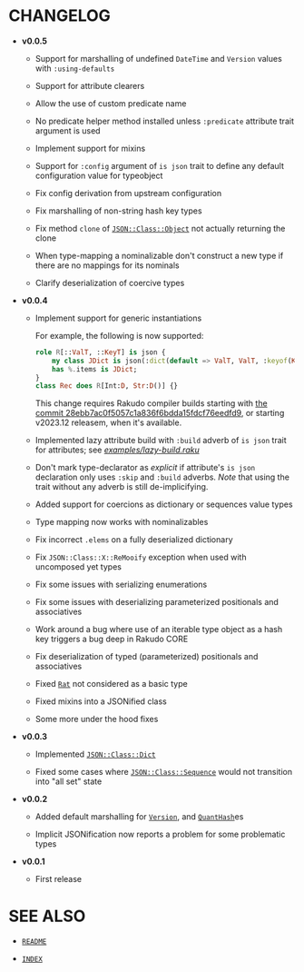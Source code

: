 # CHANGELOG

  - **v0.0.5**
    
      - Support for marshalling of undefined `DateTime` and `Version` values with `:using-defaults`
    
      - Support for attribute clearers
    
      - Allow the use of custom predicate name
    
      - No predicate helper method installed unless `:predicate` attribute trait argument is used
    
      - Implement support for mixins
    
      - Support for `:config` argument of `is json` trait to define any default configuration value for typeobject
    
      - Fix config derivation from upstream configuration
    
      - Fix marshalling of non-string hash key types
    
      - Fix method `clone` of [`JSON::Class::Object`](docs/md/JSON/Class/Object.md) not actually returning the clone
    
      - When type-mapping a nominalizable don't construct a new type if there are no mappings for its nominals
    
      - Clarify deserialization of coercive types

  - **v0.0.4**
    
      - Implement support for generic instantiations
        
        For example, the following is now supported:
        
        ``` raku
        role R[::ValT, ::KeyT] is json {
            my class JDict is json(:dict(default => ValT, ValT, :keyof(KeyT))) {}
            has %.items is JDict;
        }
        class Rec does R[Int:D, Str:D()] {}
        ```
        
        This change requires Rakudo compiler builds starting with [the commit 28ebb7ac0f5057c1a836f6bdda15fdcf76eedfd9](https://github.com/rakudo/rakudo/commit/28ebb7ac0f5057c1a836f6bdda15fdcf76eedfd9), or starting v2023.12 releasem, when it's available.
    
      - Implemented lazy attribute build with `:build` adverb of `is json` trait for attributes; see [*examples/lazy-build.raku*](examples/lazy-build.raku)
    
      - Don't mark type-declarator as *explicit* if attribute's `is json` declaration only uses `:skip` and `:build` adverbs. *Note* that using the trait without any adverb is still de-implicifying.
    
      - Added support for coercions as dictionary or sequences value types
    
      - Type mapping now works with nominalizables
    
      - Fix incorrect `.elems` on a fully deserialized dictionary
    
      - Fix `JSON::Class::X::ReMooify` exception when used with uncomposed yet types
    
      - Fix some issues with serializing enumerations
    
      - Fix some issues with deserializing parameterized positionals and associatives
    
      - Work around a bug where use of an iterable type object as a hash key triggers a bug deep in Rakudo CORE
    
      - Fix deserialization of typed (parameterized) positionals and associatives
    
      - Fixed [`Rat`](https://docs.raku.org/type/Rat) not considered as a basic type
    
      - Fixed mixins into a JSONified class
    
      - Some more under the hood fixes

  - **v0.0.3**
    
      - Implemented [`JSON::Class::Dict`](docs/md/JSON/Class/Dict.md)
    
      - Fixed some cases where [`JSON::Class::Sequence`](docs/md/JSON/Class/Sequence.md) would not transition into "all set" state

  - **v0.0.2**
    
      - Added default marshalling for [`Version`](https://docs.raku.org/type/Version), and [`QuantHash`](https://docs.raku.org/type/QuantHash)es
    
      - Implicit JSONification now reports a problem for some problematic types

  - **v0.0.1**
    
      - First release

# SEE ALSO

  - [`README`](README.md)

  - [`INDEX`](INDEX.md)

